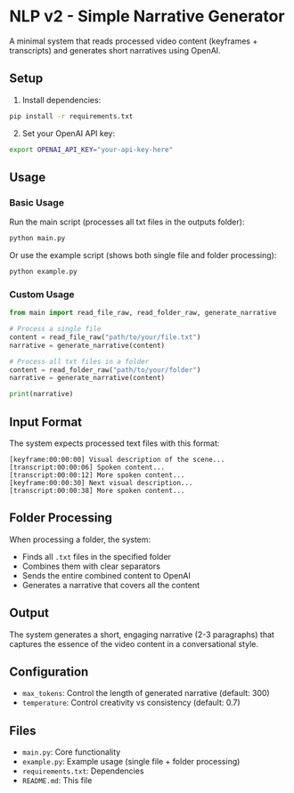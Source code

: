 # NLP v2 - Simple Narrative Generator

A minimal system that reads processed video content (keyframes + transcripts) and generates short narratives using OpenAI.

## Setup

1. Install dependencies:

```bash
pip install -r requirements.txt
```

2. Set your OpenAI API key:

```bash
export OPENAI_API_KEY="your-api-key-here"
```

## Usage

### Basic Usage

Run the main script (processes all txt files in the outputs folder):

```bash
python main.py
```

Or use the example script (shows both single file and folder processing):

```bash
python example.py
```

### Custom Usage

```python
from main import read_file_raw, read_folder_raw, generate_narrative

# Process a single file
content = read_file_raw("path/to/your/file.txt")
narrative = generate_narrative(content)

# Process all txt files in a folder
content = read_folder_raw("path/to/your/folder")
narrative = generate_narrative(content)

print(narrative)
```

## Input Format

The system expects processed text files with this format:

```
[keyframe:00:00:00] Visual description of the scene...
[transcript:00:00:06] Spoken content...
[transcript:00:00:12] More spoken content...
[keyframe:00:00:30] Next visual description...
[transcript:00:00:38] More spoken content...
```

## Folder Processing

When processing a folder, the system:

- Finds all `.txt` files in the specified folder
- Combines them with clear separators
- Sends the entire combined content to OpenAI
- Generates a narrative that covers all the content

## Output

The system generates a short, engaging narrative (2-3 paragraphs) that captures the essence of the video content in a conversational style.

## Configuration

- `max_tokens`: Control the length of generated narrative (default: 300)
- `temperature`: Control creativity vs consistency (default: 0.7)

## Files

- `main.py`: Core functionality
- `example.py`: Example usage (single file + folder processing)
- `requirements.txt`: Dependencies
- `README.md`: This file
